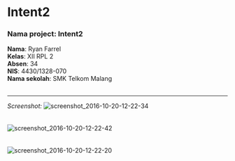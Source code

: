 # Intent2
### Nama project: Intent2
<b>Nama</b>: Ryan Farrel<br>
<b>Kelas</b>: XII RPL 2<br>
<b>Absen</b>: 34<br>
<b>NIS</b>: 4430/1328-070<br>
<b>Nama sekolah</b>: SMK Telkom Malang<br><br><hr>
<i>Screenshot:</i>
![screenshot_2016-10-20-12-22-34](https://cloud.githubusercontent.com/assets/21376805/19547195/2a2ee3fc-96c0-11e6-83f8-a5b736b64456.png)<br><br><br>
![screenshot_2016-10-20-12-22-42](https://cloud.githubusercontent.com/assets/21376805/19547196/2a2f6c64-96c0-11e6-87c7-87d1722998af.png)<br><br><br>
![screenshot_2016-10-20-12-22-20](https://cloud.githubusercontent.com/assets/21376805/19547197/2a64d34a-96c0-11e6-9d68-67c95b900d0a.png)
